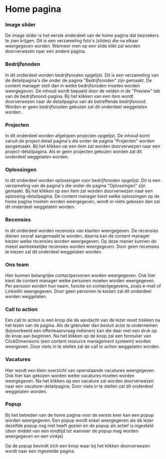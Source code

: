 # Home pagina

### Image slider
De image slider is het eerste onderdeel van de home pagina dat bezoekers te zien krijgen. Dit is een verzameling foto's (slides) die na elkaar weergegeven worden. Wanneer men op een slide klikt zal worden doorverwezen naar een andere pagina.

<!-- TODO: FOTO -->
### Bedrijfsnoden
In dit onderdeel worden bedrijfsnoden opgelijst. Dit is een verzameling van de detailpagina's die onder de pagina "Bedrijfsnoden" zijn gemaakt. De content manager stelt dan in welke bedrijfsnoden moeten worden weergegeven. De inhoud wordt bepaald door de velden in de "Preview" tab van de bedrijfsnood-pagina. Bij het klikken van een item wordt doorverwezen naar de detailpagina van de betreffende bedrijfsnood. Worden er geen bedrijfsnoden gekozen zal dit onderdeel weggelaten worden.

<!-- TODO: FOTO -->

### Projecten
In dit onderdeel worden afgelopen projecten opgelijst. De inhoud komt vanuit de project detail pagina's die onder de pagina "Projecten" worden aangemaakt. Bij het klikken op een item zal worden doorverwezen naar een project-detailpagina. Als er geen projecten gekozen worden zal dit onderdeel weggelaten worden.

<!-- TODO: FOTO -->
### Oplossingen
In dit onderdeel worden oplossingen voor bedrijfsnoden opgelijst. Dit is een verzameling van de pagina's die onder de pagina "Oplossingen" zijn gemaakt. Bij het klikken op een item zal worden doorverwezen naar een oplossing-detailpagina. De content manager kiest welke oplossingen op de home pagina moeten worden weergegeven, wordt er niets gekozen dan zal dit onderdeel weggelaten worden.
<!-- TODO: FOTO -->

### Recensies
In dit onderdeel worden recensies van klanten weergegeven. De recensies dienen vooraf aangemaakt te worden, daarna kan de content manager kiezen welke recensies worden weergegeven. Op deze manier kunnen de meest aantrekkelijke recensies worden weergegeven. Door geen recensies te kiezen zal dit onderdeel weggelaten worden.
<!-- TODO: FOTO -->

### Ons team
<!-- TODO: FOTO -->
Hier kunnen belangrijke contactpersonen worden weergegeven. Ook hier kiest de content manager welke personen moeten worden weergegeven. Per persoon worden hun naam, functie en contactgegevens, zoals e-mail of LinkedIn weergegeven. Door geen personen te kiezen zal dit onderdeel worden weggelaten.
### Call to action
<!-- TODO: FOTO -->
Een call to action is een knop die de aandacht van de lezer moet trekken na het lezen van de pagina. Als de gebruiker dan besluit actie te ondernemen (bijvoorbeeld een offerteaanvraag indienen) kan die daar met een druk op de knop aan beginnen. Na het klikken op de knop zal een formulier van ClickDimensions (een content resource management systeem) worden weergeven. Door niets in te stellen zal de call to action weggelaten worden.

### Vacatures
Hier wordt een klein overzicht van openstaande vacatures weergegeven. Ook hier kan gekozen worden welke vacatures moeten worden weergegeven. Na het klikken op een vacature zal worden doorverwezen naar een vacature-detailpagina. Door niets in te stellen zal dit onderdeel weggelaten worden.
<!-- TODO: FOTO -->

### Popup
<!-- TODO: FOTO -->
Bij het betreden van de home pagina voor de eerste keer kan een popup worden weergegeven. Een popup wordt enkel weergegeven als de lezer dezelfde popup nog niet heeft gezien en de popup als actief is ingesteld (door middel van een eindtijd tot wanneer de popup mag worden weergegeven en een vinkje)

Op de popup bevindt zich een knop waar bij het klikken doorverwezen wordt naar een ingestelde pagina.